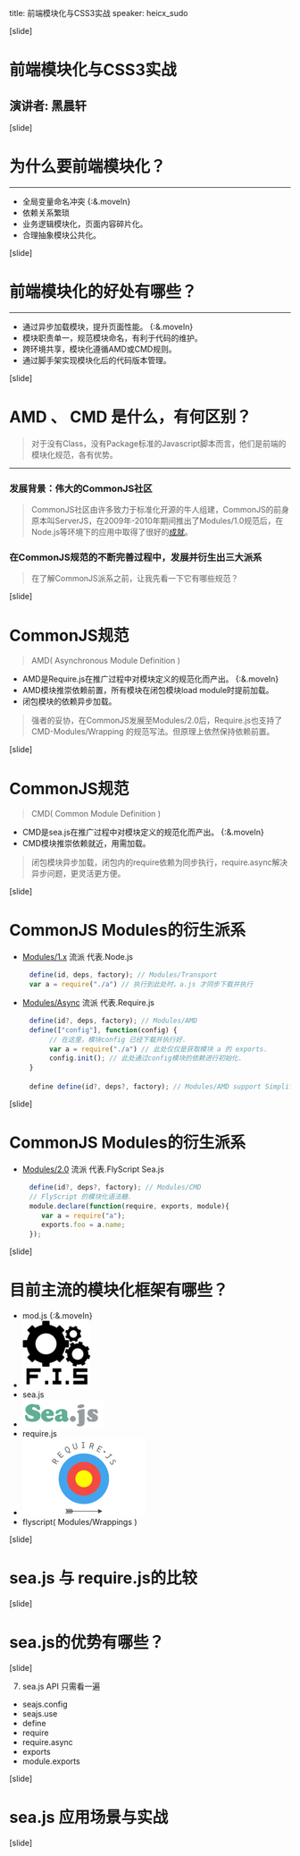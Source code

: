 title: 前端模块化与CSS3实战
speaker: heicx_sudo

[slide]

# 前端模块化与CSS3实战
## 演讲者: 黑晨轩

[slide]


# 为什么要前端模块化？
---
* 全局变量命名冲突 {:&.moveIn}
* 依赖关系繁琐
* 业务逻辑模块化，页面内容碎片化。
* 合理抽象模块公共化。  

[slide]

# 前端模块化的好处有哪些？
---
* 通过异步加载模块，提升页面性能。 {:&.moveIn}
* 模块职责单一，规范模块命名，有利于代码的维护。
* 跨环境共享，模块化遵循AMD或CMD规则。
* 通过脚手架实现模块化后的代码版本管理。

[slide]

# AMD 、 CMD 是什么，有何区别？
> 对于没有Class，没有Package标准的Javascript脚本而言，他们是前端的模块化规范，各有优势。

---
### 发展背景：伟大的CommonJS社区
> CommonJS社区由许多致力于标准化开源的牛人组建，CommonJS的前身原本叫ServerJS，在2009年-2010年期间推出了Modules/1.0规范后，在Node.js等环境下的应用中取得了很好的[成就](http://wiki.commonjs.org/wiki/Special:WhatLinksHere/Modules/1.0 )。

### 在CommonJS规范的不断完善过程中，发展并衍生出三大派系
> 在了解CommonJS派系之前，让我先看一下它有哪些规范？

[slide]

# CommonJS规范
> AMD( Asynchronous Module Definition )

* AMD是Require.js在推广过程中对模块定义的规范化而产出。 {:&.moveIn}
* AMD模块推崇依赖前置，所有模块在闭包模块load module时提前加载。
* 闭包模块的依赖异步加载。

> 强者的妥协，在CommonJS发展至Modules/2.0后，Require.js也支持了CMD-Modules/Wrapping 的规范写法。但原理上依然保持依赖前置。

[slide]

# CommonJS规范
> CMD( Common Module Definition )

* CMD是sea.js在推广过程中对模块定义的规范化而产出。 {:&.moveIn}
* CMD模块推崇依赖就近，用需加载。


> 闭包模块异步加载，闭包内的require依赖为同步执行，require.async解决异步问题，更灵活更方便。

[slide]


# CommonJS Modules的衍生派系
* [Modules/1.x]( http://wiki.commonjs.org/wiki/Modules/1.1 ) 流派 代表.Node.js
```javascript
     define(id, deps, factory); // Modules/Transport
     var a = require("./a") // 执行到此处时，a.js 才同步下载并执行
```
* [Modules/Async]( http://www.requirejs.org ) 流派  代表.Require.js
```javascript
     define(id?, deps, factory); // Modules/AMD
     define(["config"], function(config) {
          // 在这里，模块config 已经下载并执行好.
          var a = require("./a") // 此处仅仅是获取模块 a 的 exports.
          config.init(); // 此处通过config模块的依赖进行初始化.
     }
     
     define define(id?, deps?, factory); // Modules/AMD support Simplified CommonJS Wrapper
```

[slide]


# CommonJS Modules的衍生派系
* [Modules/2.0]( http://www.seajs.org ) 流派 代表.FlyScript Sea.js
```javascript
     define(id?, deps?, factory); // Modules/CMD
     // FlyScript 的模块化语法糖.
     module.declare(function(require, exports, module){
        var a = require("a"); 
        exports.foo = a.name; 
     });
```

[slide]


# 目前主流的模块化框架有哪些？
* mod.js {:&.moveIn}
* !["mod.js"](/images/fis.png)
* sea.js
* !["sea.js"](/images/seajs.png)
* require.js
* !["require.js"](/images/require.png)
* flyscript( Modules/Wrappings )

[slide]

# sea.js 与 require.js的比较

[slide]

# sea.js的优势有哪些？

[slide]


7.  sea.js API 只需看一遍
* seajs.config 
* seajs.use
* define
* require
* require.async
* exports
* module.exports

[slide]

# sea.js 应用场景与实战

[slide]


